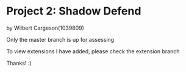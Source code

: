 # Project 2: Shadow Defend

by Wilbert Cargeson(1039809)

Only the master branch is up for assessing

To view extensions I have added, please check the extension branch

Thanks! :)
